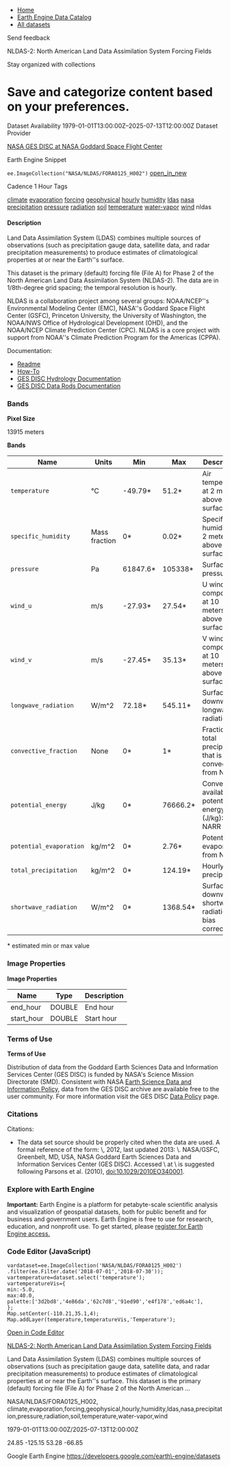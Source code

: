 



* [Home](https://developers.google.com/)
* [Earth Engine Data Catalog](https://developers.google.com/earth-engine/datasets)
* [All datasets](https://developers.google.com/earth-engine/datasets/catalog)





 
 
 Send feedback
 
 

NLDAS\-2: North American Land Data Assimilation System Forcing Fields


 
 Stay organized with collections
 

 
 Save and categorize content based on your preferences.
=======================================================================================================================================================================








Dataset Availability
1979\-01\-01T13:00:00Z–2025\-07\-13T12:00:00Z
Dataset Provider


[NASA GES DISC at NASA Goddard Space Flight Center](https://doi.org/10.5067/6J5LHHOHZHN4)



Earth Engine Snippet


`ee.ImageCollection("NASA/NLDAS/FORA0125_H002")` 
[open\_in\_new](https://code.earthengine.google.com/?scriptPath=Examples:Datasets/NASA/NASA_NLDAS_FORA0125_H002)





Cadence
1 Hour
Tags


[climate](/earth-engine/datasets/tags/climate)
[evaporation](/earth-engine/datasets/tags/evaporation)
[forcing](/earth-engine/datasets/tags/forcing)
[geophysical](/earth-engine/datasets/tags/geophysical)
[hourly](/earth-engine/datasets/tags/hourly)
[humidity](/earth-engine/datasets/tags/humidity)
[ldas](/earth-engine/datasets/tags/ldas)
[nasa](/earth-engine/datasets/tags/nasa)
[precipitation](/earth-engine/datasets/tags/precipitation)
[pressure](/earth-engine/datasets/tags/pressure)
[radiation](/earth-engine/datasets/tags/radiation)
[soil](/earth-engine/datasets/tags/soil)
[temperature](/earth-engine/datasets/tags/temperature)
[water\-vapor](/earth-engine/datasets/tags/water-vapor)
[wind](/earth-engine/datasets/tags/wind)
nldas








#### Description



Land Data Assimilation System (LDAS) combines multiple
sources of observations (such as precipitation gauge data, satellite
data, and radar precipitation measurements) to produce estimates
of climatological properties at or near the Earth''s surface.


This dataset is the primary (default) forcing file (File A) for
Phase 2 of the North American Land Data Assimilation System (NLDAS\-2\).
The data are in 1/8th\-degree grid spacing; the temporal resolution
is hourly.


NLDAS is a collaboration project among several groups: NOAA/NCEP''s
Environmental Modeling Center (EMC), NASA''s Goddard Space Flight
Center (GSFC), Princeton University, the University of Washington,
the NOAA/NWS Office of Hydrological Development (OHD), and the
NOAA/NCEP Climate Prediction Center (CPC). NLDAS is a core project
with support from NOAA''s Climate Prediction Program for the Americas
(CPPA).


Documentation:


* [Readme](https://hydro1.gesdisc.eosdis.nasa.gov/data/NLDAS/README.NLDAS2.pdf)
* [How\-To](https://disc.gsfc.nasa.gov/information/howto?tags=hydrology)
* [GES DISC Hydrology Documentation](https://disc.gsfc.nasa.gov/information/documents?title=Hydrology%20Documentation)
* [GES DISC Data Rods Documentation](https://disc.gsfc.nasa.gov/information/tools?title=Hydrology%20Data%20Rods)





### Bands



**Pixel Size**
  
13915 meters



**Bands**




| Name | Units | Min | Max | Description |
| --- | --- | --- | --- | --- |
| `temperature` | °C | \-49\.79\* | 51\.2\* | Air temperature at 2 meters above the surface |
| `specific_humidity` | Mass fraction | 0\* | 0\.02\* | Specific humidity at 2 meters above the surface |
| `pressure` | Pa | 61847\.6\* | 105338\* | Surface pressure |
| `wind_u` | m/s | \-27\.93\* | 27\.54\* | U wind component at 10 meters above the surface |
| `wind_v` | m/s | \-27\.45\* | 35\.13\* | V wind component at 10 meters above the surface |
| `longwave_radiation` | W/m^2 | 72\.18\* | 545\.11\* | Surface downward longwave radiation |
| `convective_fraction` | None | 0\* | 1\* | Fraction of total precipitation that is convective: from NARR |
| `potential_energy` | J/kg | 0\* | 76666\.2\* | Convective available potential energy (J/kg): from NARR |
| `potential_evaporation` | kg/m^2 | 0\* | 2\.76\* | Potential evaporation: from NARR |
| `total_precipitation` | kg/m^2 | 0\* | 124\.19\* | Hourly total precipitation |
| `shortwave_radiation` | W/m^2 | 0\* | 1368\.54\* | Surface downward shortwave radiation \- bias corrected |


 \* estimated min or max value


### Image Properties


**Image Properties**




| Name | Type | Description |
| --- | --- | --- |
| end\_hour | DOUBLE | End hour |
| start\_hour | DOUBLE | Start hour |




### Terms of Use


**Terms of Use**


Distribution of data from the Goddard Earth Sciences
Data and Information Services Center (GES DISC) is funded by NASA's
Science Mission Directorate (SMD). Consistent with NASA [Earth
Science Data and Information Policy](https://www.earthdata.nasa.gov/engage/open-data-services-and-software/data-and-information-policy/),
data from the GES DISC archive are available free to the user community.
For more information visit the GES DISC [Data Policy](https://disc.sci.gsfc.nasa.gov/citing)
page.




### Citations



Citations:
* The data set source should be properly cited when the data are
used. A formal reference of the form: \\, 2012, last updated
2013: \\. NASA/GSFC, Greenbelt, MD, USA, NASA Goddard
Earth Sciences Data and Information Services Center (GES DISC).
Accessed \\ at \\ is suggested following
Parsons et al. (2010\), [doi:10\.1029/2010EO340001](https://doi.org/10.1029/2010EO340001).





### Explore with Earth Engine


**Important:** 
 Earth Engine is a platform for petabyte\-scale scientific analysis and visualization of
 geospatial datasets, both for public benefit and for business and government users.
 Earth Engine is free to use for research, education, and nonprofit use. To get started, please
 [register for Earth Engine access.](https://console.cloud.google.com/earth-engine)



### Code Editor (JavaScript)



```
vardataset=ee.ImageCollection('NASA/NLDAS/FORA0125_H002')
.filter(ee.Filter.date('2018-07-01','2018-07-30'));
vartemperature=dataset.select('temperature');
vartemperatureVis={
min:-5.0,
max:40.0,
palette:['3d2bd8','4e86da','62c7d8','91ed90','e4f178','ed6a4c'],
};
Map.setCenter(-110.21,35.1,4);
Map.addLayer(temperature,temperatureVis,'Temperature');
```



[Open in Code Editor](https://code.earthengine.google.com/?scriptPath=Examples:Datasets/NASA/NASA_NLDAS_FORA0125_H002)


[NLDAS\-2: North American Land Data Assimilation System Forcing Fields](/earth-engine/datasets/catalog/NASA_NLDAS_FORA0125_H002)

Land Data Assimilation System (LDAS) combines multiple sources of observations (such as precipitation gauge data, satellite data, and radar precipitation measurements) to produce estimates of climatological properties at or near the Earth''s surface. This dataset is the primary (default) forcing file (File A) for Phase 2 of the North American …

 NASA/NLDAS/FORA0125\_H002,
 climate,evaporation,forcing,geophysical,hourly,humidity,ldas,nasa,precipitation,pressure,radiation,soil,temperature,water\-vapor,wind

1979\-01\-01T13:00:00Z/2025\-07\-13T12:00:00Z



 24\.85 \-125\.15 53\.28 \-66\.85
 



Google Earth Engine
https://developers.google.com/earth\-engine/datasets








